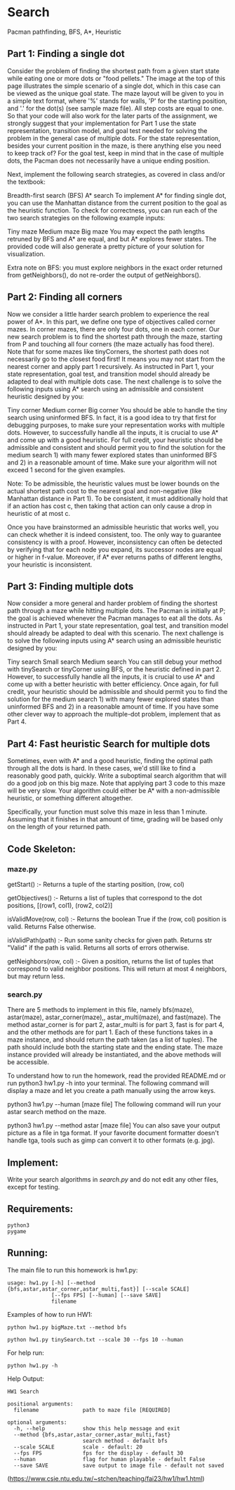 # Search
Pacman pathfinding, BFS, A*, Heuristic

## Part 1: Finding a single dot
Consider the problem of finding the shortest path from a given start state while eating one or more dots or "food pellets." The image at the top of this page illustrates the simple scenario of a single dot, which in this case can be viewed as the unique goal state. The maze layout will be given to you in a simple text format, where '%' stands for walls, 'P' for the starting position, and '.' for the dot(s) (see sample maze file). All step costs are equal to one.
So that your code will also work for the later parts of the assignment, we strongly suggest that your implementation for Part 1 use the state representation, transition model, and goal test needed for solving the problem in the general case of multiple dots. For the state representation, besides your current position in the maze, is there anything else you need to keep track of? For the goal test, keep in mind that in the case of multiple dots, the Pacman does not necessarily have a unique ending position.

Next, implement the following search strategies, as covered in class and/or the textbook:

Breadth-first search (BFS)
A* search
To implement A* for finding single dot, you can use the Manhattan distance from the current position to the goal as the heuristic function.
To check for correctness, you can run each of the two search strategies on the following example inputs:

Tiny maze
Medium maze
Big maze
You may expect the path lengths retruned by BFS and A* are equal, and but A* explores fewer states. The provided code will also generate a pretty picture of your solution for visualization.

Extra note on BFS: you must explore neighbors in the exact order returned from getNeighbors(), do not re-order the output of getNeighbors().


## Part 2: Finding all corners
Now we consider a little harder search problem to experience the real power of A*. In this part, we define one type of objectives called corner mazes. In corner mazes, there are only four dots, one in each corner. Our new search problem is to find the shortest path through the maze, starting from P and touching all four corners (the maze actually has food there). Note that for some mazes like tinyCorners, the shortest path does not necessarily go to the closest food first! It means you may not start from the nearest corner and apply part 1 recursively.
As instructed in Part 1, your state representation, goal test, and transition model should already be adapted to deal with multiple dots case. The next challenge is to solve the following inputs using A* search using an admissible and consistent heuristic designed by you:

Tiny corner
Medium corner
Big corner
You should be able to handle the tiny search using uninformed BFS. In fact, it is a good idea to try that first for debugging purposes, to make sure your representation works with multiple dots. However, to successfully handle all the inputs, it is crucial to use A* and come up with a good heuristic. For full credit, your heuristic should be admissible and consistent and should permit you to find the solution for the medium search 1) with many fewer explored states than uninformed BFS and 2) in a reasonable amount of time. Make sure your algorithm will not exceed 1 second for the given examples.

Note: To be admissible, the heuristic values must be lower bounds on the actual shortest path cost to the nearest goal and non-negative (like Manhattan distance in Part 1). To be consistent, it must additionally hold that if an action has cost c, then taking that action can only cause a drop in heuristic of at most c.

Once you have brainstormed an admissible heuristic that works well, you can check whether it is indeed consistent, too. The only way to guarantee consistency is with a proof. However, inconsistency can often be detected by verifying that for each node you expand, its successor nodes are equal or higher in f-value. Moreover, if A* ever returns paths of different lengths, your heuristic is inconsistent.


## Part 3: Finding multiple dots
Now consider a more general and harder problem of finding the shortest path through a maze while hitting multiple dots. The Pacman is initially at P; the goal is achieved whenever the Pacman manages to eat all the dots.
As instructed in Part 1, your state representation, goal test, and transition model should already be adapted to deal with this scenario. The next challenge is to solve the following inputs using A* search using an admissible heuristic designed by you:

Tiny search
Small search
Medium search
You can still debug your method with tinySearch or tinyCorner using BFS, or the heuristic defined in part 2. However, to successfully handle all the inputs, it is crucial to use A* and come up with a better heuristic with better efficiency. Once again, for full credit, your heuristic should be admissible and should permit you to find the solution for the medium search 1) with many fewer explored states than uninformed BFS and 2) in a reasonable amount of time. If you have some other clever way to approach the multiple-dot problem, implement that as Part 4.


## Part 4: Fast heuristic Search for multiple dots
Sometimes, even with A* and a good heuristic, finding the optimal path through all the dots is hard. In these cases, we'd still like to find a reasonably good path, quickly. Write a suboptimal search algorithm that will do a good job on this big maze. Note that applying part 3 code to this maze will be very slow. Your algorithm could either be A* with a non-admissible heuristic, or something different altogether.

Specifically, your function must solve this maze in less than 1 minute. Assuming that it finishes in that amount of time, grading will be based only on the length of your returned path.


## Code Skeleton:
### maze.py

getStart() :- Returns a tuple of the starting position, (row, col)

getObjectives() :- Returns a list of tuples that correspond to the dot positions, [(row1, col1), (row2, col2)]

isValidMove(row, col) :- Returns the boolean True if the (row, col) position is valid. Returns False otherwise.

isValidPath(path) :- Run some sanity checks for given path. Returns str "Valid" if the path is valid. Returns all sorts of errors otherwise.

getNeighbors(row, col) :- Given a position, returns the list of tuples that correspond to valid neighbor positions. This will return at most 4 neighbors, but may return less.

### search.py

There are 5 methods to implement in this file, namely bfs(maze), astar(maze), astar_corner(maze),, astar_multi(maze), and fast(maze). The method astar_corner is for part 2, astar_multi is for part 3, fast is for part 4, and the other methods are for part 1. Each of these functions takes in a maze instance, and should return the path taken (as a list of tuples). The path should include both the starting state and the ending state. The maze instance provided will already be instantiated, and the above methods will be accessible.

To understand how to run the homework, read the provided README.md or run python3 hw1.py -h into your terminal. The following command will display a maze and let you create a path manually using the arrow keys.

python3 hw1.py --human [maze file]
The following command will run your astar search method on the maze.

python3 hw1.py --method astar [maze file]
You can also save your output picture as a file in tga format. If your favorite document formatter doesn't handle tga, tools such as gimp can convert it to other formats (e.g. jpg).


## Implement:
Write your search algorithms in *search.py* and do not edit any other files, except for testing.

## Requirements:
```
python3
pygame
```
## Running:
The main file to run this homework is hw1.py:

```
usage: hw1.py [-h] [--method {bfs,astar,astar_corner,astar_multi,fast}] [--scale SCALE]
              [--fps FPS] [--human] [--save SAVE]
              filename
```

Examples of how to run HW1:
```
python hw1.py bigMaze.txt --method bfs
```
```
python hw1.py tinySearch.txt --scale 30 --fps 10 --human
```

For help run:
```
python hw1.py -h
```
Help Output:
```
HW1 Search

positional arguments:
  filename              path to maze file [REQUIRED]

optional arguments:
  -h, --help            show this help message and exit
  --method {bfs,astar,astar_corner,astar_multi,fast}
                        search method - default bfs
  --scale SCALE         scale - default: 20
  --fps FPS             fps for the display - default 30
  --human               flag for human playable - default False
  --save SAVE           save output to image file - default not saved
```

(https://www.csie.ntu.edu.tw/~stchen/teaching/fai23/hw1/hw1.html)
